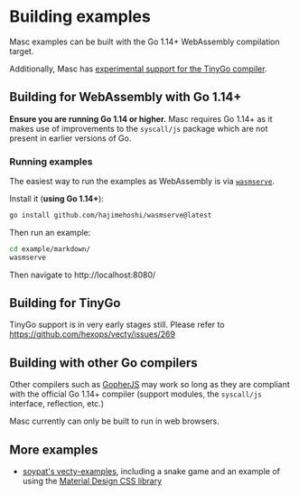 # Building examples

Masc examples can be built with the Go 1.14+ WebAssembly compilation target.

Additionally, Masc has [experimental support for the TinyGo compiler]().

## Building for WebAssembly with Go 1.14+

**Ensure you are running Go 1.14 or higher.** Masc requires Go 1.14+ as it makes use of improvements to the `syscall/js` package which are not present in earlier versions of Go.

### Running examples

The easiest way to run the examples as WebAssembly is via [`wasmserve`](https://github.com/hajimehoshi/wasmserve).

Install it (**using Go 1.14+**):

```bash
go install github.com/hajimehoshi/wasmserve@latest
```

Then run an example:

```bash
cd example/markdown/
wasmserve
```

Then navigate to http://localhost:8080/

## Building for TinyGo

TinyGo support is in very early stages still. Please refer to https://github.com/hexops/vecty/issues/269

## Building with other Go compilers

Other compilers such as [GopherJS](https://github.com/gopherjs) may work so long as they are compliant with the official Go 1.14+ compiler (support modules, the `syscall/js` interface, reflection, etc.)

Masc currently can only be built to run in web browsers.

## More examples

* [soypat's vecty-examples](https://github.com/soypat/vecty-examples), including a snake game and an example of using the [Material Design CSS library](https://material.io/)
